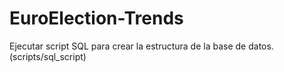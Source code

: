 # EuroElection-Trends

Ejecutar script SQL para crear la estructura de la base de datos. (scripts/sql_script)